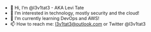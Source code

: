 - 👋 Hi, I’m @l3v1tat3 - AKA Levi Tate
- 👀 I’m interested in technology, mostly security and the cloud!
- 🌱 I’m currently learning DevOps and AWS!
- 📫 How to reach me: l3v1tat3@outlook.com or Twitter @l3v1tat3

<!---
l3v1tat3/l3v1tat3 is a ✨ special ✨ repository because its `README.md` (this file) appears on your GitHub profile.
You can click the Preview link to take a look at your changes.
--->
